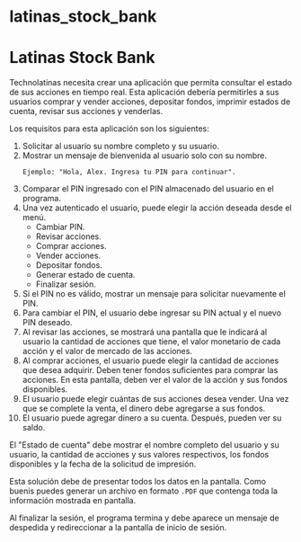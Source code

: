 # latinas_stock_bank

# Latinas Stock Bank

Technolatinas necesita crear una aplicación que permita consultar el estado de sus acciones en tiempo real. Esta aplicación debería permitirles a sus usuarios comprar y vender acciones, depositar fondos, imprimir estados de cuenta, revisar sus acciones y venderlas.

Los requisitos para esta aplicación son los siguientes:

1. Solicitar al usuario su nombre completo y su usuario.
2. Mostrar un mensaje de bienvenida al usuario solo con su nombre. 
    ```
    Ejemplo: "Hola, Alex. Ingresa tu PIN para continuar". 
    ```
3. Comparar el PIN ingresado con el PIN almacenado del usuario en el programa.
4. Una vez autenticado el usuario, puede elegir la acción deseada desde el menú.
    * Cambiar PIN.
    * Revisar acciones.
    * Comprar acciones.
    * Vender acciones.
    * Depositar fondos.
    * Generar estado de cuenta.
    * Finalizar sesión.
5. Si el PIN no es válido, mostrar un mensaje para solicitar nuevamente el PIN.
6. Para cambiar el PIN, el usuario debe ingresar su PIN actual y el nuevo PIN deseado.
7. Al revisar las acciones, se mostrará una pantalla que le indicará al usuario la cantidad de acciones que tiene, el valor monetario de cada acción y el valor de mercado de las acciones.
8. Al comprar acciones, el usuario puede elegir la cantidad de acciones que desea adquirir. Deben tener fondos suficientes para comprar las acciones. En esta pantalla, deben ver el valor de la acción y sus fondos disponibles.
9. El usuario puede elegir cuántas de sus acciones desea vender. Una vez que se complete la venta, el dinero debe agregarse a sus fondos.
10. El usuario puede agregar dinero a su cuenta. Después, pueden ver su saldo.


El "Estado de cuenta" debe mostrar el nombre completo del usuario y su usuario, la cantidad de acciones y sus valores respectivos, los fondos disponibles y la fecha de la solicitud de impresión. 

Esta solución debe de presentar todos los datos en la pantalla. Como buenis puedes generar un archivo en formato `.PDF` que contenga toda la información mostrada en pantalla.

Al finalizar la sesión, el programa termina y debe aparece un mensaje de despedida y redireccionar a la pantalla de inicio de sesión.


